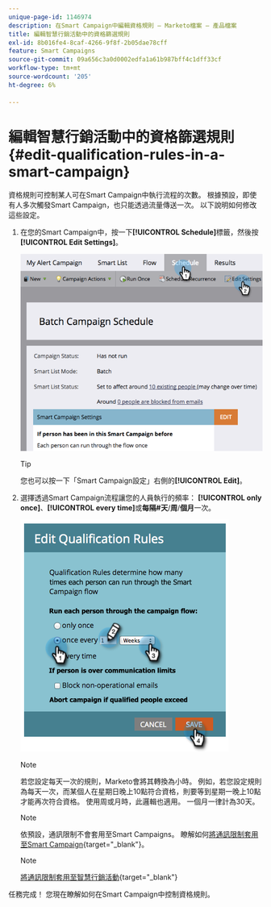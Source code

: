```yaml
---
unique-page-id: 1146974
description: 在Smart Campaign中編輯資格規則 — Marketo檔案 — 產品檔案
title: 編輯智慧行銷活動中的資格篩選規則
exl-id: 8b016fe4-8caf-4266-9f8f-2b05dae78cff
feature: Smart Campaigns
source-git-commit: 09a656c3a0d0002edfa1a61b987bff4c1dff33cf
workflow-type: tm+mt
source-wordcount: '205'
ht-degree: 6%

---
```


# 編輯智慧行銷活動中的資格篩選規則 {#edit-qualification-rules-in-a-smart-campaign}

資格規則可控制某人可在Smart Campaign中執行流程的次數。 根據預設，即使有人多次觸發Smart Campaign，也只能透過流量傳送一次。 以下說明如何修改這些設定。

1. 在您的Smart Campaign中，按一下&#x200B;**[!UICONTROL Schedule]**&#x200B;標籤，然後按&#x200B;**[!UICONTROL Edit Settings]**。

   ![](assets/edit-qualification-rules-in-a-smart-campaign-1.png)

   >[!TIP]
   >
   >您也可以按一下「Smart Campaign設定」右側的&#x200B;**[!UICONTROL Edit]**。

1. 選擇透過Smart Campaign流程讓您的人員執行的頻率： **[!UICONTROL only once]**、**[!UICONTROL every time]**&#x200B;或&#x200B;**每隔#天**/**周**/**個月**&#x200B;一次。

   ![](assets/edit-qualification-rules-in-a-smart-campaign-2.png)

   >[!NOTE]
   >
   >若您設定每天一次的規則，Marketo會將其轉換為小時。 例如，若您設定規則為每天一次，而某個人在星期日晚上10點符合資格，則要等到星期一晚上10點才能再次符合資格。 使用周或月時，此邏輯也適用。 一個月一律計為30天。

   >[!NOTE]
   >
   >依預設，通訊限制不會套用至Smart Campaigns。 瞭解如何[將通訊限制套用至Smart Campaign](/help/marketo/product-docs/core-marketo-concepts/smart-campaigns/using-smart-campaigns/apply-communication-limits-to-smart-campaign.md){target="_blank"}。

   >[!NOTE]
   >
   >[將通訊限制套用至智慧行銷活動](/help/marketo/product-docs/core-marketo-concepts/smart-campaigns/using-smart-campaigns/apply-communication-limits-to-smart-campaign.md){target="_blank"}

任務完成！ 您現在瞭解如何在Smart Campaign中控制資格規則。
